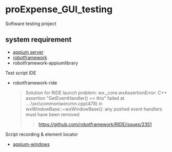 # proExpense_GUI_testing
Software testing project

## system requirement
- [appium server](http://appium.io/downloads.html)
- [robotframework](https://robotframework.org/)
- robotframework-appiumlibrary

Test script IDE
- robotframework-ride
  > Solution for RIDE launch problem: wx._core.wxAssertionError: C++ assertion "GetEventHandler() == this" failed at ....\src\common\wincmn.cpp(478) in wxWindowBase::~wxWindowBase(): any pushed event handlers must have been removed
    >> https://github.com/robotframework/RIDE/issues/2351

Script recording & element locator
- [appium-windows](http://appium.io/downloads.html)

